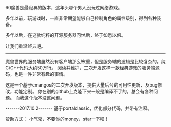60魔兽是最经典的版本，这年头哪个男人没玩过网络游戏。

多年以前，玩游戏时，一直非常期望能够自己控制角色的属性级别，得到各种装备。

多年以后，在这款纯粹的开源服务器问世后，终于如愿以偿。

让我们重温经典吧。

----------------------
魔兽世界的服务端虽然没有客户端那么笨重，但是服务端的逻辑是比较复杂的。纯C/C++代码大约50万行。
阅读并维护，二次开发这样一款经典游戏的服务端源码，也是一件非常有趣的事情。

这是一个基于cmangos的二次开发版本，提供大量后台的可用性更新，及bug修改，功能定制。
你在别的github上克隆下来一般是编译不了的，总会有各种问题。
而我这个版本没这问题。

-------2017.10.2-------
基于portalclassic，优化部分代码，并带有注释。



赞助方式：
小气鬼，不要你的money，star一下呗！
 
 
 
 
